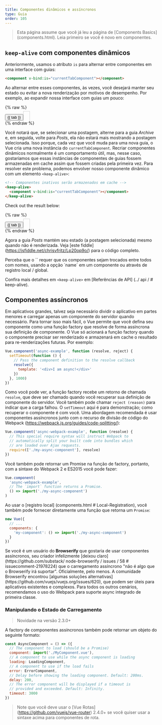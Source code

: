 ```yaml
---
title: Componentes dinâmicos e assíncronos
type: Guia
order: 105
---
```


> Esta página assume que você já leu a página de [Components Basics] (components.html). Leia primeiro se você é novo em componentes.

## `keep-alive` com componentes dinâmicos

Anteriormente, usamos o atributo `is` para alternar entre componentes em uma interface com guias:

```html
<component v-bind:is="currentTabComponent"></component>
```

Ao alternar entre esses componentes, às vezes, você desejará manter seu estado ou evitar a nova renderização por motivos de desempenho. Por exemplo, ao expandir nossa interface com guias um pouco:

{% raw %}
<div id="dynamic-component-demo" class="demo">
  <button
    v-for="tab in tabs"
    v-bind:key="tab"
    v-bind:class="['dynamic-component-demo-tab-button', { 'dynamic-component-demo-active': currentTab === tab }]"
    v-on:click="currentTab = tab"
  >{{ tab }}</button>
  <component
    v-bind:is="currentTabComponent"
    class="dynamic-component-demo-tab"
  ></component>
</div>
<script>
Vue.component('tab-posts', {
  data: function () {
    return {
      posts: [
        {
          id: 1,
          title: 'Cat Ipsum',
          content: '<p>Dont wait for the storm to pass, dance in the rain kick up litter decide to want nothing to do with my owner today demand to be let outside at once, and expect owner to wait for me as i think about it cat cat moo moo lick ears lick paws so make meme, make cute face but lick the other cats. Kitty poochy chase imaginary bugs, but stand in front of the computer screen. Sweet beast cat dog hate mouse eat string barf pillow no baths hate everything stare at guinea pigs. My left donut is missing, as is my right loved it, hated it, loved it, hated it scoot butt on the rug cat not kitten around</p>'
        },
        {
          id: 2,
          title: 'Hipster Ipsum',
          content: '<p>Bushwick blue bottle scenester helvetica ugh, meh four loko. Put a bird on it lumbersexual franzen shabby chic, street art knausgaard trust fund shaman scenester live-edge mixtape taxidermy viral yuccie succulents. Keytar poke bicycle rights, crucifix street art neutra air plant PBR&B hoodie plaid venmo. Tilde swag art party fanny pack vinyl letterpress venmo jean shorts offal mumblecore. Vice blog gentrify mlkshk tattooed occupy snackwave, hoodie craft beer next level migas 8-bit chartreuse. Trust fund food truck drinking vinegar gochujang.</p>'
        },
        {
          id: 3,
          title: 'Cupcake Ipsum',
          content: '<p>Icing dessert soufflé lollipop chocolate bar sweet tart cake chupa chups. Soufflé marzipan jelly beans croissant toffee marzipan cupcake icing fruitcake. Muffin cake pudding soufflé wafer jelly bear claw sesame snaps marshmallow. Marzipan soufflé croissant lemon drops gingerbread sugar plum lemon drops apple pie gummies. Sweet roll donut oat cake toffee cake. Liquorice candy macaroon toffee cookie marzipan.</p>'
        }
      ],
      selectedPost: null
    }
  },
  template: '\
    <div class="dynamic-component-demo-posts-tab">\
      <ul class="dynamic-component-demo-posts-sidebar">\
        <li\
          v-for="post in posts"\
          v-bind:key="post.id"\
          v-bind:class="{ \'dynamic-component-demo-active\': post === selectedPost }"\
          v-on:click="selectedPost = post"\
        >\
          {{ post.title }}\
        </li>\
      </ul>\
      <div class="dynamic-component-demo-post-container">\
        <div \
          v-if="selectedPost"\
          class="dynamic-component-demo-post"\
        >\
          <h3>{{ selectedPost.title }}</h3>\
          <div v-html="selectedPost.content"></div>\
        </div>\
        <strong v-else>\
          Clique no título de um blog à esquerda para visualizá-lo.\
        </strong>\
      </div>\
    </div>\
  '
})
Vue.component('tab-archive', {
  template: '<div>Archive component</div>'
})
new Vue({
  el: '#dynamic-component-demo',
  data: {
    currentTab: 'Posts',
    tabs: ['Posts', 'Archive']
  },
  computed: {
    currentTabComponent: function () {
      return 'tab-' + this.currentTab.toLowerCase()
    }
  }
})
</script>
<style>
.dynamic-component-demo-tab-button {
  padding: 6px 10px;
  border-top-left-radius: 3px;
  border-top-right-radius: 3px;
  border: 1px solid #ccc;
  cursor: pointer;
  background: #f0f0f0;
  margin-bottom: -1px;
  margin-right: -1px;
}
.dynamic-component-demo-tab-button:hover {
  background: #e0e0e0;
}
.dynamic-component-demo-tab-button.dynamic-component-demo-active {
  background: #e0e0e0;
}
.dynamic-component-demo-tab {
  border: 1px solid #ccc;
  padding: 10px;
}
.dynamic-component-demo-posts-tab {
  display: flex;
}
.dynamic-component-demo-posts-sidebar {
  max-width: 40vw;
  margin: 0 !important;
  padding: 0 10px 0 0 !important;
  list-style-type: none;
  border-right: 1px solid #ccc;
}
.dynamic-component-demo-posts-sidebar li {
  white-space: nowrap;
  text-overflow: ellipsis;
  overflow: hidden;
  cursor: pointer;
}
.dynamic-component-demo-posts-sidebar li:hover {
  background: #eee;
}
.dynamic-component-demo-posts-sidebar li.dynamic-component-demo-active {
  background: lightblue;
}
.dynamic-component-demo-post-container {
  padding-left: 10px;
}
.dynamic-component-demo-post > :first-child {
  margin-top: 0 !important;
  padding-top: 0 !important;
}
</style>
{% endraw %}

Você notará que, se selecionar uma postagem, alterne para a guia _Archive_ e, em seguida, volte para _Posts_, ela não estará mais mostrando a postagem selecionada. Isso porque, cada vez que você muda para uma nova guia, o Vue cria uma nova instância do `currentTabComponent`.
Recriar componentes dinâmicos normalmente é um comportamento útil, mas, nesse caso, gostaríamos que essas instâncias de componentes de guias fossem armazenadas em cache assim que fossem criadas pela primeira vez. Para resolver este problema, podemos envolver nosso componente dinâmico com um elemento `<keep-alive>`:

``` html
<!-- Componentes inativos serão armazenados em cache -->
<keep-alive>
  <component v-bind:is="currentTabComponent"></component>
</keep-alive>
```

Check out the result below:

{% raw %}
<div id="dynamic-component-keep-alive-demo" class="demo">
  <button
    v-for="tab in tabs"
    v-bind:key="tab"
    v-bind:class="['dynamic-component-demo-tab-button', { 'dynamic-component-demo-active': currentTab === tab }]"
    v-on:click="currentTab = tab"
  >{{ tab }}</button>
  <keep-alive>
    <component
      v-bind:is="currentTabComponent"
      class="dynamic-component-demo-tab"
    ></component>
  </keep-alive>
</div>
<script>
new Vue({
  el: '#dynamic-component-keep-alive-demo',
  data: {
    currentTab: 'Posts',
    tabs: ['Posts', 'Archive']
  },
  computed: {
    currentTabComponent: function () {
      return 'tab-' + this.currentTab.toLowerCase()
    }
  }
})
</script>
{% endraw %}

Agora a guia _Posts_ mantém seu estado (a postagem selecionada) mesmo quando não é renderizada. Veja [este fiddle] (https://jsfiddle.net/chrisvfritz/Lp20op9o/) para o código completo.
<p class="tip">Perceba que o `<keep-alive>` requer que os componentes sejam trocados entre todos com nomes, usando a opção `name` em um componente ou através de registro local / global.</p>

Confira mais detalhes em `<keep-alive>` em [Referências de API] (../ api / # keep-alive).

## Componentes assíncronos

Em aplicativos grandes, talvez seja necessário dividir o aplicativo em partes menores e carregar apenas um componente do servidor quando necessário. Para tornar isso mais fácil, o Vue permite que você defina seu componente como uma função factory que resolve de forma assíncrona sua definição de componente. O Vue só acionará a função factory quando o componente precisar ser renderizado e armazenará em cache o resultado para re-renderizações futuras. Por exemplo:

``` js
Vue.component('async-example', function (resolve, reject) {
  setTimeout(function () {
    // Pass the component definition to the resolve callback
    resolve({
      template: '<div>I am async!</div>'
    })
  }, 1000)
})
```

Como você pode ver, a função factory recebe um retorno de chamada `resolve`, que deve ser chamado quando você recuperar sua definição de componente do servidor. Você também pode chamar `reject (reason)` para indicar que a carga falhou. O `setTimeout` aqui é para demonstração; como recuperar o componente é com você. Uma abordagem recomendada é usar componentes assíncronos junto com o recurso de divisão de código do Webpack (https://webpack.js.org/guides/code-splitting/):

``` js
Vue.component('async-webpack-example', function (resolve) {
  // This special require syntax will instruct Webpack to
  // automatically split your built code into bundles which
  // are loaded over Ajax requests.
  require(['./my-async-component'], resolve)
})
```

Você também pode retornar um Promise na função de factory, portanto, com a sintaxe do Webpack 2 e ES2015 você pode fazer:

``` js
Vue.component(
  'async-webpack-example',
  // The `import` function returns a Promise.
  () => import('./my-async-component')
)
```

Ao usar o [registro local] (components.html # Local-Registration), você também pode fornecer diretamente uma função que retorna um `Promise`:

``` js
new Vue({
  // ...
  components: {
    'my-component': () => import('./my-async-component')
  }
})
```

<p class = "tip"> Se você é um usuário do <strong> Browserify </strong> que gostaria de usar componentes assíncronos, seu criador infelizmente [deixou claro] (https://github.com/substack/ node-browserify / issues / 58 # issuecomment-21978224) que o carregamento assíncrono "não é algo que o Browserify irá suportar". Oficialmente, pelo menos. A comunidade Browserify encontrou [algumas soluções alternativas] (https://github.com/vuejs/vuejs.org/issues/620), que podem ser úteis para aplicativos existentes e complexos. Para todos os outros cenários, recomendamos o uso do Webpack para suporte async integrado de primeira classe. </p>

### Manipulando o Estado de Carregamento

> Novidade na versão 2.3.0+

A factory de componentes assíncronos também pode retornar um objeto do seguinte formato:

``` js
const AsyncComponent = () => ({
  // The component to load (should be a Promise)
  component: import('./MyComponent.vue'),
  // A component to use while the async component is loading
  loading: LoadingComponent,
  // A component to use if the load fails
  error: ErrorComponent,
  // Delay before showing the loading component. Default: 200ms.
  delay: 200,
  // The error component will be displayed if a timeout is
  // provided and exceeded. Default: Infinity.
  timeout: 3000
})
```

>Note que você deve usar o [Vue Rotas] (https://github.com/vuejs/vue-router) 2.4.0+ se você quiser usar a sintaxe acima para componentes de rota.
